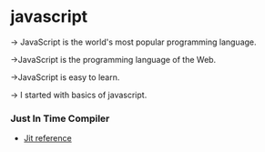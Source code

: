 # javascript
-> JavaScript is the world's most popular programming language.

->JavaScript is the programming language of the Web.

->JavaScript is easy to learn.
 
-> I started with basics of javascript.
  
### Just In Time Compiler
* [Jit reference](https://hacks.mozilla.org/2017/02/a-crash-course-in-just-in-time-jit-compilers/)
